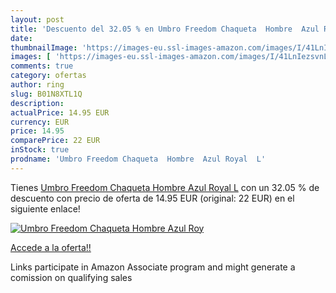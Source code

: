 ```yaml
---
layout: post
title: 'Descuento del 32.05 % en Umbro Freedom Chaqueta  Hombre  Azul Roy'
date: 
thumbnailImage: 'https://images-eu.ssl-images-amazon.com/images/I/41LnIezsvnL._SL200_.jpg'
images: [ 'https://images-eu.ssl-images-amazon.com/images/I/41LnIezsvnL._SL200_.jpg' ]
comments: true
category: ofertas
author: ring
slug: B01N8XTL1Q
description:
actualPrice: 14.95 EUR
currency: EUR
price: 14.95
comparePrice: 22 EUR
inStock: true
prodname: 'Umbro Freedom Chaqueta  Hombre  Azul Royal  L'
---
```


Tienes [Umbro Freedom Chaqueta  Hombre  Azul Royal  L](https://www.amazon.es/dp/B01N8XTL1Q/?tag=tolees-21) con un 32.05 % de descuento con precio de oferta de 14.95 EUR (original: 22 EUR) en el siguiente enlace!

[![Umbro Freedom Chaqueta  Hombre  Azul Roy](https://images-eu.ssl-images-amazon.com/images/I/41LnIezsvnL._SL200_.jpg)](https://www.amazon.es/dp/B01N8XTL1Q/?tag=tolees-21)

[Accede a la oferta!!](https://www.amazon.es/dp/B01N8XTL1Q/?tag=tolees-21)

Links participate in Amazon Associate program and might generate a comission on qualifying sales


